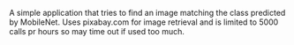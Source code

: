 A simple application that tries to find an image matching the class predicted by MobileNet. Uses pixabay.com for image retrieval and is limited to 5000 calls pr hours so may time out if used too much.
